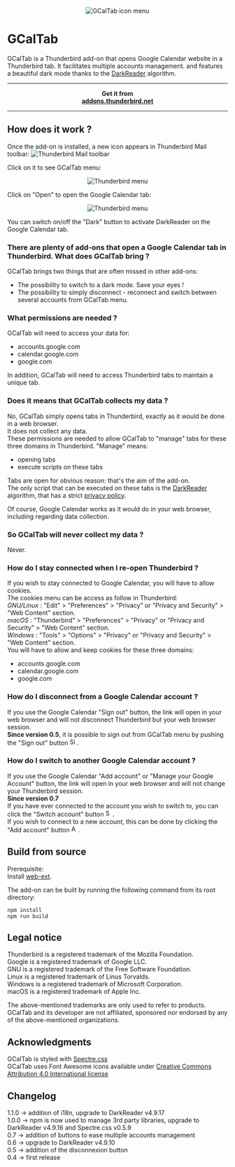 <p align="center"><img src="https://github.com/ftassy/GCalTab/blob/master/icons/gcaltab.png" alt="GCalTab icon menu"></p>

# GCalTab 
GCalTab is a Thunderbird add-on that opens Google Calendar website in a Thunderbird tab. It facilitates multiple accounts management.
and features a beautiful dark mode thanks to the [DarkReader](https://darkreader.org/) algorithm.  

******************
<p align="center">
    <strong>Get it from<br>
    <a href="https://addons.thunderbird.net/fr/thunderbird/addon/gcaltab">addons.thunderbird.net</a>
    </strong>
</p>

******************

## How does it work ?
Once the add-on is installed, a new icon appears in Thunderbird Mail toolbar:
![Thunderbird Mail toolbar](images/GCalTab_browser_action.png)

Click on it to see GCalTab menu:  
<p align="center"><img src="https://github.com/ftassy/GCalTab/blob/master/images/GCalTab_popup.png" alt="Thunderbird menu"></p>

Click on "Open" to open the Google Calendar tab:  
<p align="center"><img src="https://github.com/ftassy/GCalTab/blob/master/images/Google_Calendar_dark.png" alt="Thunderbird menu"></p>

You can switch on/off the "Dark" button to activate DarkReader on the Google Calendar tab.

### There are plenty of add-ons that open a Google Calendar tab in Thunderbird. What does GCalTab bring ?
GCalTab brings two things that are often missed in other add-ons:  
* The possibility to switch to a dark mode. Save your eyes !
* The possibility to simply disconnect - reconnect and switch between several accounts from GCalTab menu.  

### What permissions are needed ?
GCalTab will need to access your data for:  
* accounts.google.com  
* calendar.google.com  
* google.com  

In addition, GCalTab will need to access Thunderbird tabs to maintain a unique tab.

### Does it means that GCalTab collects my data ?
No, GCalTab simply opens tabs in Thunderbird, exactly as it would be done in a web browser.  
It does not collect any data.  
These permissions are needed to allow GCalTab to "manage" tabs for these three domains in Thunderbird. "Manage" means:
* opening tabs
* execute scripts on these tabs

Tabs are open for obvious reason: that's the aim of the add-on.  
The only script that can be executed on these tabs is the [DarkReader](https://darkreader.org/) algorithm, that has a strict [privacy policy](https://darkreader.org/privacy/).  

Of course, Google Calendar works as it would do in your web browser, including regarding data collection.  

### So GCalTab will never collect my data ?
Never.

### How do I stay connected when I re-open Thunderbird ?
If you wish to stay connected to Google Calendar, you will have to allow cookies.  
The cookies menu can be access as follow in Thunderbird:    
_GNU/Linux_ : "Edit" > "Preferences" > "Privacy" or "Privacy and Security" > "Web Content" section.  
_macOS_ : "Thunderbird" > "Preferences" > "Privacy" or "Privacy and Security" > "Web Content" section.  
_Windows_ : "Tools" > "Options" > "Privacy" or "Privacy and Security" > "Web Content" section.  
You will have to allow and keep cookies for these three domains:
* accounts.google.com
* calendar.google.com
* google.com

### How do I disconnect from a Google Calendar account ?
If you use the Google Calendar "Sign out" button, the link will open in your web browser and will not disconnect Thunderbird but your web browser session.  
**Since version 0.5**, it is possible to sign out from GCalTab menu by pushing the "Sign out" button <img src="https://github.com/ftassy/GCalTab/blob/master/images/sign-out-alt-solid.png" alt="Sign out icon" height="16px">.  

### How do I switch to another Google Calendar account ? 
If you use the Google Calendar "Add account" or "Manage your Google Account" button, the link will open in your web browser and will not change your Thunderbird session.  
**Since version 0.7**  
If you have ever connected to the account you wish to switch to, you can click the "Switch account" button <img src="https://github.com/ftassy/GCalTab/blob/master/images/user-friends-solid.png" alt="Switch account icon" height="16px">.  
If you wish to connect to a new account, this can be done by clicking the "Add account" button <img src="https://github.com/ftassy/GCalTab/blob/master/images/user-plus-solid.png" alt="Add account icon" height="16px">.  

## Build from source
Prerequisite:  
Install [web-ext](https://extensionworkshop.com/documentation/develop/getting-started-with-web-ext/).  

The add-on can be built by running the following command from its root directory:  
```
npm install
npm run build
```

## Legal notice
Thunderbird is a registered trademark of the Mozilla Foundation.  
Google is a registered trademark of Google LLC.  
GNU is a registered trademark of the Free Software Foundation.  
Linux is a registered trademark of Linus Torvalds.  
Windows is a registered trademark of Microsoft Corporation.  
macOS is a registered trademark of Apple Inc.  

The above-mentioned trademarks are only used to refer to products.  
GCalTab and its developer are not affiliated, sponsored nor endorsed by any of the above-mentioned organizations.  

## Acknowledgments
GCalTab is styled with [Spectre.css](https://picturepan2.github.io/spectre/)  
GCalTab uses Font Awesome icons available under [Creative Commons Attribution 4.0 International license](https://fontawesome.com/license)

## Changelog
1.1.0 -> addition of i18n, upgrade to DarkReader v4.9.17  
1.0.0 -> npm is now used to manage 3rd party libraries, upgrade to DarkReader v4.9.16 and Spectre.css v0.5.9  
0.7 -> addition of buttons to ease multiple accounts management  
0.6 -> upgrade to DarkReader v4.9.10  
0.5 -> addition of the disconnexion button  
0.4 -> first release  
